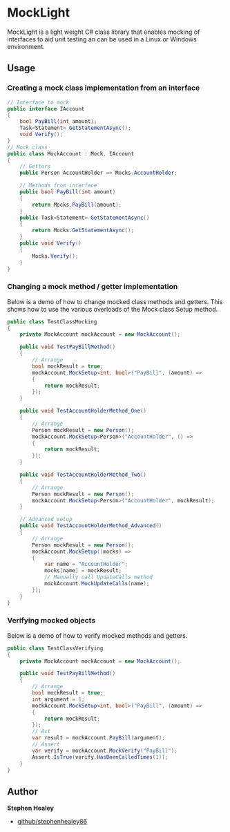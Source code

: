 # MockLight
MockLight is a light weight C# class library that enables mocking of interfaces to aid unit testing an can be used in a Linux or Windows environment.

<a name="usage"/>

## Usage

### Creating a mock class implementation from an interface
```cs
// Interface to mock
public interface IAccount
{
    bool PayBill(int amount);
    Task<Statement> GetStatementAsync();
    void Verify();
}
// Mock class
public class MockAccount : Mock, IAccount
{
    // Getters
    public Person AccountHolder => Mocks.AccountHolder;

    // Methods from interface
    public bool PayBill(int amount)
    {
        return Mocks.PayBill(amount);
    }
    public Task<Statement> GetStatementAsync()
    {
        return Mocks.GetStatementAsync();
    }
    public void Verify()
    {
        Mocks.Verify();
    }
}
```
### Changing a mock method / getter implementation
Below is a demo of how to change mocked class methods and getters. This shows how to use the various overloads of the Mock class Setup method.
```cs
public class TestClassMocking
{
    private MockAccount mockAccount = new MockAccount();

    public void TestPayBillMethod()
    {
        // Arrange
        bool mockResult = true;
        mockAccount.MockSetup<int, bool>("PayBill", (amount) =>
        {
            return mockResult;
        });
    }

    public void TestAccountHolderMethod_One()
    {
        // Arrange
        Person mockResult = new Person();
        mockAccount.MockSetup<Person>("AccountHolder", () =>
        {
            return mockResult;
        });
    }

    public void TestAccountHolderMethod_Two()
    {
        // Arrange
        Person mockResult = new Person();
        mockAccount.MockSetup<Person>("AccountHolder", mockResult);
    }

    // Advanced setup
    public void TestAccountHolderMethod_Advanced()
    {
        // Arrange
        Person mockResult = new Person();
        mockAccount.MockSetup((mocks) =>
        {
            var name = "AccountHolder";
            mocks[name] = mockResult;
            // Manually call UpdateCalls method
            mockAccount.MockUpdateCalls(name);
        });
    }
}
```
### Verifying mocked objects
Below is a demo of how to verify mocked methods and getters.
```cs
public class TestClassVerifying
{
    private MockAccount mockAccount = new MockAccount();

    public void TestPayBillMethod()
    {
        // Arrange
        bool mockResult = true;
        int argument = 1;
        mockAccount.MockSetup<int, bool>("PayBill", (amount) =>
        {
            return mockResult;
        });
        // Act
        var result = mockAccount.PayBill(argument);
        // Assert
        var verify = mockAccount.MockVerify("PayBill");
        Assert.IsTrue(verify.HasBeenCalledTimes(1));
    }
}
```

<a name="author"/>

## Author

**Stephen Healey**

- [github/stephenhealey86](https://github.com/stephenhealey86)
